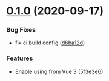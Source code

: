 # [0.1.0](https://github.com/resessh/vue-unstated/compare/v0.0.7...v0.1.0) (2020-09-17)


### Bug Fixes

* fix ci build config ([d6ba12d](https://github.com/resessh/vue-unstated/commit/d6ba12d95ba25b422646a2d14ef94428dda413e2))


### Features

* Enable using from Vue 3 ([5f3e3e6](https://github.com/resessh/vue-unstated/commit/5f3e3e683e3aa7b457f9c56b4d3b35fb4acb7571))



